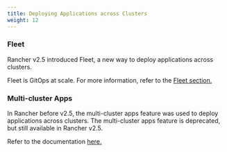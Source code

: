 ```yaml
---
title: Deploying Applications across Clusters
weight: 12
---
```

### Fleet

Rancher v2.5 introduced Fleet, a new way to deploy applications across clusters.

Fleet is GitOps at scale. For more information, refer to the [Fleet section.](../how-to-guides/new-user-guides/deploy-apps-across-clusters/fleet.md)

### Multi-cluster Apps

In Rancher before v2.5, the multi-cluster apps feature was used to deploy applications across clusters. The multi-cluster apps feature is deprecated, but still available in Rancher v2.5.

Refer to the documentation [here.](../how-to-guides/new-user-guides/deploy-apps-across-clusters/multi-cluster-apps.md)
